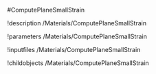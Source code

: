 <!-- MOOSE Object Documentation Stub: Remove this when content is added. -->
#ComputePlaneSmallStrain

!description /Materials/ComputePlaneSmallStrain

!parameters /Materials/ComputePlaneSmallStrain

!inputfiles /Materials/ComputePlaneSmallStrain

!childobjects /Materials/ComputePlaneSmallStrain
